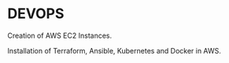 # DEVOPS
Creation of AWS EC2 Instances.

Installation of Terraform, Ansible, Kubernetes and Docker in AWS.
